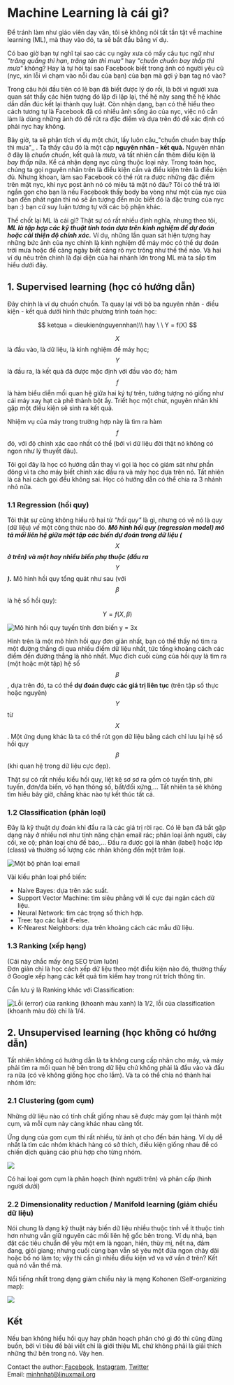 # Machine Learning là cái gì?

Để tránh làm như giáo viên dạy văn, tôi sẽ không nói tất tần tật về machine learning \(ML\), mà thay vào đó, ta sẽ bắt đầu bằng ví dụ.

Có bao giờ bạn tự nghĩ tại sao các cụ ngày xưa có mấy câu tục ngữ như _"trăng quầng thì hạn, trăng tán thì mưa"_ hay _"chuồn chuồn bay thấp thì mưa"_ không? Hay là tự hỏi tại sao Facebook biết trong ảnh có người yêu cũ \(nyc, xin lỗi vì chạm vào nỗi đau của bạn\) của bạn mà gợi ý bạn tag nó vào?

Trong câu hỏi đầu tiên có lẽ bạn đã biết được lý do rồi, là bởi vì người xưa quan sát thấy các hiện tượng đó lặp đi lặp lại, thế hệ này sang thế hệ khác dần dần đúc kết lại thành quy luật. Còn nhận dạng, bạn có thể hiểu theo cách tương tự là Facebook đã có nhiều ảnh sống ảo của nyc, việc nó cần làm là dùng những ảnh đó để rút ra đặc điểm và dựa trên đó để xác định có phải nyc hay không.

Bây giờ, ta sẽ phân tích ví dụ một chút, lấy luôn câu_"chuồn chuồn bay thấp thì mưa"_ . Ta thấy câu đó là một cặp **nguyên nhân - kết quả.** Nguyên nhân ở đây là _chuồn chuồn_, kết quả là _mưa_, và tất nhiên cần thêm điều kiện là _bay thấp_ nữa. Kể cả nhận dạng nyc cũng thuộc loại này. Trong toán học, chúng ta gọi nguyên nhân trên là điều kiện cần và điều kiện trên là điều kiện đủ. Nhưng khoan, làm sao Facebook có thể rút ra được những đặc điểm trên mặt nyc, khi nyc post ảnh nó có miêu tả mặt nó đâu? Tôi có thể trả lời ngắn gọn cho bạn là nếu Facebook thấy body ba vòng như một của nyc của bạn đến phát ngán thì nó sẽ ấn tượng đến mức biết đó là đặc trưng của nyc bạn :\) bạn cứ suy luận tương tự với các bộ phận khác.

Thế chốt lại ML là cái gì? Thật sự có rất nhiều định nghĩa, nhưng theo tôi, _**ML là tập hợp các kỹ thuật tính toán dựa trên kinh nghiệm để dự đoán hoặc cải thiện độ chính xác.**_ Ví dụ, những lần quan sát hiện tượng hay những bức ảnh của nyc chính là kinh nghiệm để máy móc có thể dự đoán trời mưa hoặc để càng ngày biết càng rõ nyc trông như thế thế nào. Và hai ví dụ nêu trên chính là đại diện của hai nhánh lớn trong ML mà ta sắp tìm hiểu dưới đây.

## 1. Supervised learning \(học có hướng dẫn\) <a id="supervised-learning-hoc-co-huong-dan"></a>

Đây chính là ví dụ chuồn chuồn. Ta quay lại với bộ ba nguyên nhân - điều kiện - kết quả dưới hình thức phương trình toán học:

$$
ketqua = dieukien(nguyennhan)\\
hay \ \ Y = f(X)
$$

$$X $$là đầu vào, là dữ liệu, là kinh nghiệm để máy học; $$Y$$ là đầu ra, là kết quả đã được mặc định với đầu vào đó; hàm $$f$$ là hàm biểu diễn mối quan hệ giữa hai ký tự trên, tưởng tượng nó giống như cái máy xay hạt cà phê thành bột ấy. Triết học một chút, nguyên nhân khi gặp một điều kiện sẽ sinh ra kết quả.

Nhiệm vụ của máy trong trường hợp này là tìm ra hàm $$f$$ đó, với độ chính xác cao nhất có thể \(bởi vì dữ liệu đời thật nó không có ngon như lý thuyết đâu\).

Tôi gọi đây là học có hướng dẫn thay vì gọi là học có giám sát như phần đông vì ta cho máy biết chính xác đầu ra và máy học dựa trên nó. Tất nhiên là cả hai cách gọi đều không sai. Học có hướng dẫn có thể chia ra 3 nhánh nhỏ nữa.

### 1.1 Regression \(hồi quy\)

Tôi thật sự cũng không hiểu rõ hai từ _"hồi quy"_ là gì, nhưng có vẻ nó là _quy_ \(dữ liệu\) _về_ một công thức nào đó. _**Mô hình hồi quy \(regression model\) mô tả mối liên hệ giữa một tập các biến dự đoán trong dữ liệu \(**_$$X$$ _**ở trên\) và một hay nhiều biến phụ thuộc \(đầu ra**_ $$Y$$_**\).**_ Mô hình hồi quy tổng quát như sau \(với $$\beta$$ là hệ số hồi quy\):

$$
Y = f(X, \beta)
$$

![M&#xF4; h&#xEC;nh h&#x1ED3;i quy tuy&#x1EBF;n t&#xED;nh &#x111;&#x1A1;n bi&#x1EBF;n y = 3x](.gitbook/assets/index.png)

Hình trên là một mô hình hồi quy đơn giản nhất, bạn có thể thấy nó tìm ra một đường thẳng đi qua nhiều điểm dữ liệu nhất, tức tổng khoảng cách các điểm đến đường thẳng là nhỏ nhất. Mục đích cuối cùng của hồi quy là tìm ra \(một hoặc một tập\) hệ số $$\beta$$, dựa trên đó, ta có thể **dự đoán được các giá trị liên tục** \(trên tập số thực hoặc nguyên\) $$Y$$từ $$X$$. Một ứng dụng khác là ta có thể rút gọn dữ liệu bằng cách chỉ lưu lại hệ số hồi quy $$\beta$$ \(khi quan hệ trong dữ liệu cực đẹp\).

Thật sự có rất nhiều kiểu hồi quy, liệt kê sơ sơ ra gồm có tuyến tính, phi tuyến, đơn/đa biến, vô hạn thông số, bất/đối xứng,... Tất nhiên ta sẽ không tìm hiểu bây giờ, chẳng khác nào tự kết thúc tất cả.

### 1.2 Classification \(phân loại\)

Đây là kỹ thuật dự đoán khi đầu ra là các giá trị rời rạc. Có lẽ bạn đã bắt gặp dạng này ở nhiều nơi như tính năng chặn email rác; phân loại ảnh người, cây cối, xe cộ; phân loại chủ đề báo,... Đầu ra được gọi là nhãn \(label\) hoặc lớp \(class\) và thường số lượng các nhãn không đến một trăm loại.

![M&#x1ED9;t b&#x1ED9; ph&#xE2;n lo&#x1EA1;i email](.gitbook/assets/textclassificationexample.png)

Vài kiểu phân loại phổ biến:

* Naive Bayes: dựa trên xác suất.
* Support Vector Machine: tìm siêu phẳng với lề cực đại ngăn cách dữ liệu.
* Neural Network: tìm các trọng số thích hợp.
* Tree: tạo các luật if-else.
* K-Nearest Neighbors: dựa trên khoảng cách các mẫu dữ liệu.

### 1.3 Ranking \(xếp hạng\)

\(Cái này chắc mấy ông SEO trùm luôn\)  
Đơn giản chỉ là học cách xếp dữ liệu theo một điều kiện nào đó, thường thấy ở Google xếp hạng các kết quả tìm kiếm hay trong rút trích thông tin.

Cần lưu ý là Ranking khác với Classification:

![L&#x1ED7;i \(error\) c&#x1EE7;a ranking \(khoanh m&#xE0;u xanh\) l&#xE0; 1/2, l&#x1ED7;i c&#x1EE7;a classification \(khoanh m&#xE0;u &#x111;&#x1ECF;\) ch&#x1EC9; l&#xE0; 1/4.](.gitbook/assets/screenshot-from-2019-06-16-21-37-09.png)

## 2. Unsupervised learning \(học không có hướng dẫn\) <a id="unsupervised-learning-hoc-khong-co-huong-dan"></a>

Tất nhiên không có hướng dẫn là ta không cung cấp nhãn cho máy, và máy phải tìm ra mối quan hệ bên trong dữ liệu chứ không phải là đầu vào và đầu ra nữa \(có vẻ không giống học cho lắm\). Và ta có thể chia nó thành hai nhóm lớn:

### 2.1 Clustering \(gom cụm\)

Những dữ liệu nào có tính chất giống nhau sẽ được máy gom lại thành một cụm, và mỗi cụm này càng khác nhau càng tốt.

Ứng dụng của gom cụm thì rất nhiều, từ ảnh ọt cho đến bán hàng. Ví dụ dễ nhất là tìm các nhóm khách hàng có sở thích, điều kiện giống nhau để có chiến dịch quảng cáo phù hợp cho từng nhóm.

![](.gitbook/assets/screenshot-from-2019-06-16-21-58-27.png)

Có hai loại gom cụm là phân hoạch \(hình người trên\) và phân cấp \(hình người dưới\)

### 2.2 Dimensionality reduction / Manifold learning \(giảm chiều dữ liệu\)

Nói chung là dạng kỹ thuật này biến dữ liệu nhiều thuộc tính về ít thuộc tính hơn nhưng vẫn giữ nguyên các mối liên hệ gốc bên trong. Ví dụ nhá, bạn đặt các tiêu chuẩn để yêu một em là ngoan, hiền, thùy mị, nết na, đảm đang, giỏi giang; nhưng cuối cùng bạn vẫn sẽ yêu một đứa ngon chảy dãi hoặc bố nó làm to; vậy thì cần gì nhiều điều kiện vớ va vớ vẩn ở trên? Kết quả nó vẫn thế mà.

Nổi tiếng nhất trong dạng giảm chiều này là mạng Kohonen \(Self-organizing map\):

![](.gitbook/assets/kohonen1.gif)

## Kết

Nếu bạn không hiểu hồi quy hay phân hoạch phân chó gì đó thì cũng đừng buồn, bởi vì tiêu đề bài viết chỉ là giới thiệu ML chứ không phải là giải thích những thứ bên trong nó. Vậy hen.

Contact the author:[ Facebook](https://fb.com/buiminhnhat.io), [Instagram](https://instagram.com/minhnhatio), [Twitter](https://twitter.com/minhnhatio)  
Email: minhnhat@linuxmail.org

